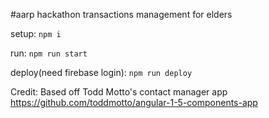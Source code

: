 #aarp hackathon
transactions management for elders

setup:
`npm i`

run:
`npm run start`

deploy(need firebase login):
`npm run deploy`

Credit: Based off Todd Motto's contact manager app
https://github.com/toddmotto/angular-1-5-components-app
